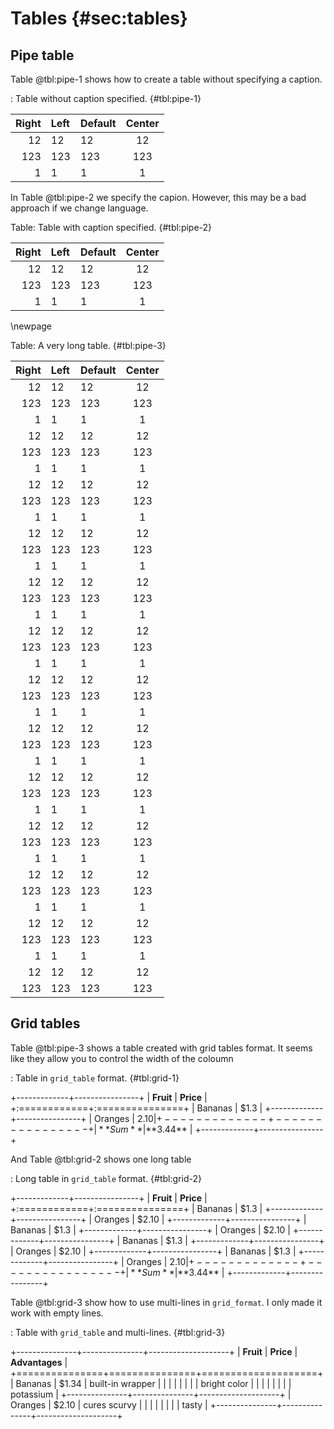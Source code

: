 # Tables {#sec:tables}

## Pipe table

Table @tbl:pipe-1 shows how to create a table without specifying a caption.

: Table without caption specified. {#tbl:pipe-1}

| **Right** | **Left** | **Default** | **Center** |
| --------: | :------- | ----------- | :--------: |
|        12 | 12       | 12          |     12     |
|       123 | 123      | 123         |    123     |
|         1 | 1        | 1           |     1      |

In Table @tbl:pipe-2 we specify the capion. However, this may be a bad approach if we change language.

Table: Table with caption specified. {#tbl:pipe-2}

| **Right** | **Left** | **Default** | **Center** |
| --------: | :------- | ----------- | :--------: |
|        12 | 12       | 12          |     12     |
|       123 | 123      | 123         |    123     |
|         1 | 1        | 1           |     1      |


\newpage

Table: A very long table. {#tbl:pipe-3}

| **Right** | **Left** | **Default** | **Center** |
| --------: | :------- | ----------- | :--------: |
|        12 | 12       | 12          |     12     |
|       123 | 123      | 123         |    123     |
|         1 | 1        | 1           |     1      |
|        12 | 12       | 12          |     12     |
|       123 | 123      | 123         |    123     |
|         1 | 1        | 1           |     1      |
|        12 | 12       | 12          |     12     |
|       123 | 123      | 123         |    123     |
|         1 | 1        | 1           |     1      |
|        12 | 12       | 12          |     12     |
|       123 | 123      | 123         |    123     |
|         1 | 1        | 1           |     1      |
|        12 | 12       | 12          |     12     |
|       123 | 123      | 123         |    123     |
|         1 | 1        | 1           |     1      |
|        12 | 12       | 12          |     12     |
|       123 | 123      | 123         |    123     |
|         1 | 1        | 1           |     1      |
|        12 | 12       | 12          |     12     |
|       123 | 123      | 123         |    123     |
|         1 | 1        | 1           |     1      |
|        12 | 12       | 12          |     12     |
|       123 | 123      | 123         |    123     |
|         1 | 1        | 1           |     1      |
|        12 | 12       | 12          |     12     |
|       123 | 123      | 123         |    123     |
|         1 | 1        | 1           |     1      |
|        12 | 12       | 12          |     12     |
|       123 | 123      | 123         |    123     |
|         1 | 1        | 1           |     1      |
|        12 | 12       | 12          |     12     |
|       123 | 123      | 123         |    123     |
|         1 | 1        | 1           |     1      |
|        12 | 12       | 12          |     12     |
|       123 | 123      | 123         |    123     |
|         1 | 1        | 1           |     1      |
|        12 | 12       | 12          |     12     |
|       123 | 123      | 123         |    123     |


## Grid tables

Table @tbl:pipe-3 shows a table created with grid tables format. It seems like they allow you to control the width of the coloumn

: Table in `grid_table` format. {#tbl:grid-1}

+-------------+----------------+
| **Fruit**   | **Price**      |
+:============+:===============+
| Bananas     | $1.3           |
+-------------+----------------+
| Oranges     | $2.10          |
+-------------+----------------+
| **Sum**     | **$3.44**      |
+-------------+----------------+

And Table @tbl:grid-2 shows one long table

: Long table in `grid_table` format. {#tbl:grid-2}

+-------------+----------------+
| **Fruit**   | **Price**      |
+:============+:===============+
| Bananas     | $1.3           |
+-------------+----------------+
| Oranges     | $2.10          |
+-------------+----------------+
| Bananas     | $1.3           |
+-------------+----------------+
| Oranges     | $2.10          |
+-------------+----------------+
| Bananas     | $1.3           |
+-------------+----------------+
| Oranges     | $2.10          |
+-------------+----------------+
| Bananas     | $1.3           |
+-------------+----------------+
| Oranges     | $2.10          |
+-------------+----------------+
| **Sum**     | **$3.44**      |
+-------------+----------------+

Table @tbl:grid-3 show how to use multi-lines in `grid_format`. I only made it work with empty lines.

: Table with `grid_table` and multi-lines. {#tbl:grid-3}

+---------------+---------------+--------------------+
| **Fruit**     | **Price**     | **Advantages**     |
+===============+===============+====================+
| Bananas       | $1.34         | built-in wrapper   |
|               |               |                    |
|               |               | bright color       |
|               |               |                    |
|               |               | potassium          |
+---------------+---------------+--------------------+
| Oranges       | $2.10         | cures scurvy       |
|               |               |                    |
|               |               | tasty              |
+---------------+---------------+--------------------+